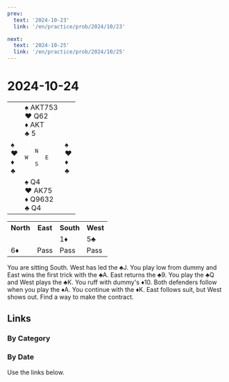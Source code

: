 ```yaml
---
prev:
  text: '2024-10-23'
  link: '/en/practice/prob/2024/10/23'

next:
  text: '2024-10-25'
  link: '/en/practice/prob/2024/10/25'
---
```


# 2024-10-24

<table class="deal">
	<tr>
		<td></td>
		<td>♠ AKT753<br>♥ Q62<br>♦ AKT<br>♣ 5</td>
		<td></td>
	</tr>
	<tr>
		<td>♠ <br>♥ <br>♦ <br>♣ </td>
		<td><pre>   N<br>W     E<br>   S</pre></td>
		<td>♠ <br>♥ <br>♦ <br>♣ </td>
	</tr>
	<tr>
		<td></td>
		<td>♠ Q4<br>♥ AK75<br>♦ Q9632<br>♣ Q4</td>
		<td></td>
	</tr>
</table>

<table class="auction">
	<tr>
		<th>North</th>
		<th>East</th>
		<th>South</th>
		<th>West</th>
	</tr>
	<tr>
		<td></td>
		<td></td>
		<td>1♦</td>
		<td>5♣</td>
	</tr>
	<tr>
		<td>6♦</td>
		<td>Pass</td>
		<td>Pass</td>
		<td>Pass</td>
	</tr>
</table>

You are sitting South. West has led the ♣J. You play low from dummy and East wins the first trick with the ♣A. East returns the ♣9. You play the ♣Q and West plays the ♣K. You ruff with dummy's ♦10. Both defenders follow when you play the ♦A. You continue with the ♦K. East follows suit, but West shows out. Find a way to make the contract.

## Links

[<Badge type="tip" text="Check Solution"/>](/en/learning/prob/2024/10/24)

### By Category

[<Badge type="tip" text="<--"/>](/en/practice/prob/2024/10/21)
[<Badge type="tip" text="Calendar"/>](/en/practice/calendar/2024/10)
[<Badge type="tip" text="-->"/>](/en/practice/prob/2024/10/25)

### By Date

Use the links below.